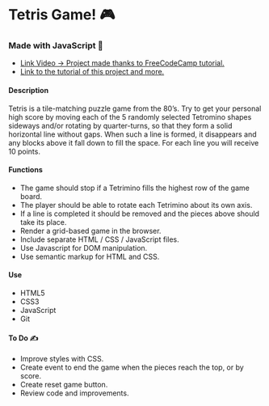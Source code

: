 # Tetris Game! 🎮

### Made with JavaScript 🌟

- <a href="https://www.youtube.com/watch?v=lhNdUVh3qCc&t=4931s">Link Video -> Project made thanks to FreeCodeCamp tutorial.</a>
- <a href="https://www.freecodecamp.org/espanol/news/40-proyectos-de-javascript-para-principiantes-ideas-faciles-para-empezar-a-codificar-en-js/">Link to the tutorial of this project and more.</a>

#### Description

Tetris is a tile-matching puzzle game from the 80’s. Try to get your personal high score by moving each of the 5 randomly selected Tetromino shapes sideways and/or rotating by quarter-turns, so that they form a solid horizontal line without gaps. When such a line is formed, it disappears and any blocks above it fall down to fill the space. For each line you will receive 10 points.

#### Functions

- The game should stop if a Tetrimino fills the highest row of the game board.
- The player should be able to rotate each Tetrimino about its own axis.
- If a line is completed it should be removed and the pieces above should take its place.
- Render a grid-based game in the browser.
- Include separate HTML / CSS / JavaScript files.
- Use Javascript for DOM manipulation.
- Use semantic markup for HTML and CSS.

#### Use

- HTML5
- CSS3
- JavaScript
- Git

#### To Do ✍️

- Improve styles with CSS.
- Create event to end the game when the pieces reach the top, or by score.
- Create reset game button.
- Review code and improvements.
